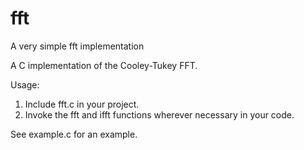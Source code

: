 # fft
A very simple fft implementation

A C implementation of the Cooley-Tukey FFT.  

Usage:
1) Include fft.c in your project.  
2) Invoke the fft and ifft functions wherever necessary in your code.   

See example.c for an example.
